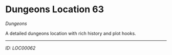 # Dungeons Location 63

*Dungeons*

A detailed dungeons location with rich history and plot hooks.

---
*ID: LOC00062*
